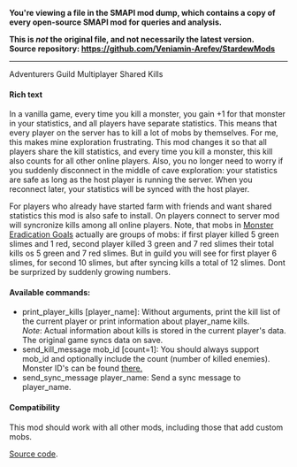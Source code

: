 **You're viewing a file in the SMAPI mod dump, which contains a copy of every open-source SMAPI mod
for queries and analysis.**

**This is _not_ the original file, and not necessarily the latest version.**  
**Source repository: https://github.com/Veniamin-Arefev/StardewMods**

----

Adventurers Guild Multiplayer Shared Kills

#### Rich text
In a vanilla game, every time you kill a monster, you gain +1 for that monster in your statistics, and all players have separate statistics. This means that every player on the server has to kill a lot of mobs by themselves. For me, this makes mine exploration frustrating. This mod changes it so that all players share the kill statistics, and every time you kill a monster, this kill also counts for all other online players. Also, you no longer need to worry if you suddenly disconnect in the middle of cave exploration: your statistics are safe as long as the host player is running the server. When you reconnect later, your statistics will be synced with the host player.

For players who already have started farm with friends and want shared statistics this mod is also safe to install. On players connect to server mod will syncronize kills among all online players. Note, that mobs in [Monster Eradication Goals](https://stardewvalleywiki.com/Adventurer%27s_Guild#Monster_Eradication_Goals) actually are groups of mobs: if first player killed 5 green slimes and 1 red, second player killed 3 green and 7 red slimes their total kills os 5 green and 7 red slimes. But in guild you will see for first player 6 slimes, for second 10 slimes, but after syncing kills a total of 12 slimes. Dont be surprized by suddenly growing numbers.

#### Available commands:

- print_player_kills [player_name]: Without arguments, print the kill list of the current player or print information about player_name kills.  
   _Note_: Actual information about kills is stored in the current player's data. The original game syncs data on save.
- send_kill_message mob_id [count=1]: You should always support mob_id and optionally include the count (number of killed enemies). Monster ID's can be found [there.](https://stardewvalleywiki.com/Modding:Monster_data)
- send_sync_message player_name: Send a sync message to player_name.

#### Compatibility

This mod should work with all other mods, including those that add custom mobs.


[Source code](https://github.com/Veniamin-Arefev/StardewMods).